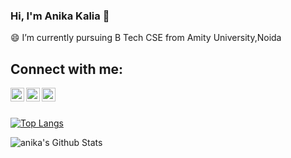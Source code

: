 ### Hi, I'm Anika Kalia 👋


😄 I’m currently pursuing B Tech CSE from Amity University,Noida
## Connect with me:

[<img align="left" alt="codeSTACKr | Twitter" width="22px" src="https://cdn.jsdelivr.net/npm/simple-icons@v3/icons/twitter.svg" />][twitter]
[<img align="left" alt="codeSTACKr | LinkedIn" width="22px" src="https://cdn.jsdelivr.net/npm/simple-icons@v3/icons/linkedin.svg" />][linkedin]
[<img align="left" alt="codeSTACKr | Github" width="22px" src="https://cdn.jsdelivr.net/npm/simple-icons@v3/icons/github.svg" />][github]


<br/><br/>

[![Top Langs](https://github-readme-stats.vercel.app/api/top-langs/?username=anika16)](https://github.com/anika16/github-readme-stats)

<img align="left" alt="anika's Github Stats" src="https://github-readme-stats.vercel.app/api?username=anika16" />



[twitter]: https://mobile.twitter.com/anika_kalia
[linkedin]: https://www.linkedin.com/in/anika-kalia-6074aa1a4/
[codechef]:https://www.codechef.com/users/anika_kalia
[github]:https://github.com/anika16
